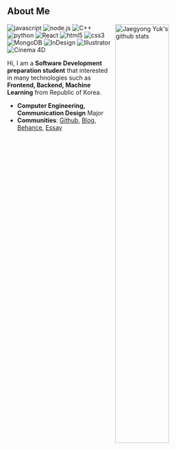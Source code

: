 ## About Me

<img align="right" alt="Jaegyong Yuk's github stats" width="50%" src="https://github-readme-stats.vercel.app/api?username=yjglab&show_icons=true">

![javascript](http://img.shields.io/badge/-JavaScript-F7DF1E?style=flat-square&logo=javascript&logoColor=white)
![node.js](http://img.shields.io/badge/-Node.js-339933?style=flat-square&logo=Node.js&logoColor=white)
![C++](http://img.shields.io/badge/-Cplusplus-00599C?style=flat-square&logo=Cplusplus&logoColor=white)
![python](http://img.shields.io/badge/-Python-3776AB?style=flat-square&logo=Python&logoColor=white)
![React](http://img.shields.io/badge/-React-61DAFB?style=flat-square&logo=React&logoColor=white)
![html5](http://img.shields.io/badge/-HTML5-E34F26?style=flat-square&logo=html5&logoColor=white)
![css3](http://img.shields.io/badge/-CSS3-1572B6?style=flat-square&logo=css3&logoColor=white)
![MongoDB](http://img.shields.io/badge/-MongoDB-47A248?style=flat-square&logo=MongoDB&logoColor=white)
![InDesign](http://img.shields.io/badge/-InDesign-EE3D8F?style=flat-square&logo=InDesign&logoColor=white)
![Illustrator](http://img.shields.io/badge/-Illustrator-FF9A00?style=flat-square&logo=Illustrator&logoColor=white)
![Cinema 4D](http://img.shields.io/badge/-Cinema.4D-011A6A?style=flat-square&logo=Cinema.4d&logoColor=white)

<!-- ![go](http://img.shields.io/badge/-Go-00ADD8?style=flat-square&logo=go&logoColor=white) -->
<!-- ![php](http://img.shields.io/badge/-PHP-777BB4?style=flat-square&logo=php&logoColor=white) -->

Hi, I am a **Software Development preparation student** that interested in many technologies such as **Frontend, Backend, Machine Learning** from Republic of Korea.

- **Computer Engineering, Communication Design** Major
- **Communities**: [Github](https://github.com/yjglab), [Blog](https://yjg-lab.tistory.com), [Behance](https://www.behance.net/yukjaegyong), [Essay]()
